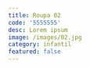 ```yaml
---
title: Roupa 02
code: '5555555'
desc: Lorem ipsum
image: /images/02.jpg
category: infantil
featured: false
---
```

